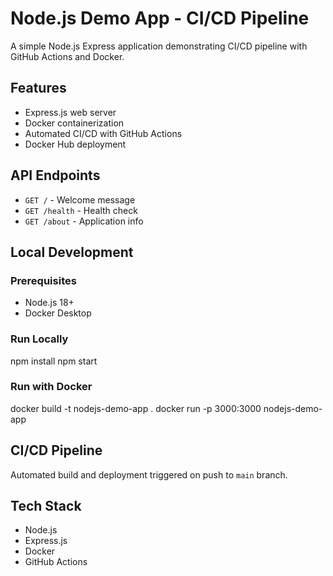 # Node.js Demo App - CI/CD Pipeline

A simple Node.js Express application demonstrating CI/CD pipeline with GitHub Actions and Docker.

## Features
- Express.js web server
- Docker containerization
- Automated CI/CD with GitHub Actions
- Docker Hub deployment

## API Endpoints
- `GET /` - Welcome message
- `GET /health` - Health check
- `GET /about` - Application info

## Local Development

### Prerequisites
- Node.js 18+
- Docker Desktop

### Run Locally
npm install
npm start

### Run with Docker
docker build -t nodejs-demo-app .
docker run -p 3000:3000 nodejs-demo-app

## CI/CD Pipeline
Automated build and deployment triggered on push to `main` branch.

## Tech Stack
- Node.js
- Express.js
- Docker
- GitHub Actions